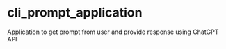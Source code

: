 # cli_prompt_application
Application to get prompt from user and provide response using ChatGPT API
